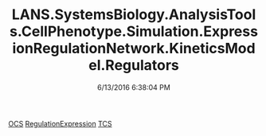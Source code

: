 ﻿---
title: LANS.SystemsBiology.AnalysisTools.CellPhenotype.Simulation.ExpressionRegulationNetwork.KineticsModel.Regulators
date: 6/13/2016 6:38:04 PM
---

[OCS](T-LANS.SystemsBiology.AnalysisTools.CellPhenotype.Simulation.ExpressionRegulationNetwork.KineticsModel.Regulators.OCS.html)
[RegulationExpression](T-LANS.SystemsBiology.AnalysisTools.CellPhenotype.Simulation.ExpressionRegulationNetwork.KineticsModel.Regulators.RegulationExpression.html)
[TCS](T-LANS.SystemsBiology.AnalysisTools.CellPhenotype.Simulation.ExpressionRegulationNetwork.KineticsModel.Regulators.TCS.html)
